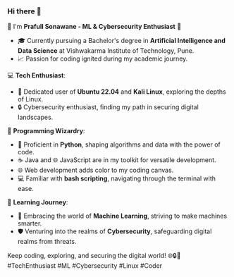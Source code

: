 ### Hi there 👋

🌟 I'm **Prafull Sonawane - ML & Cybersecurity Enthusiast** 🌟

- 🎓 Currently pursuing a Bachelor's degree in **Artificial Intelligence and Data Science** at Vishwakarma Institute of Technology, Pune.
- 📈 Passion for coding ignited during my academic journey.

💻 **Tech Enthusiast**:
- 🐧 Dedicated user of **Ubuntu 22.04** and **Kali Linux**, exploring the depths of Linux.
- 🔒 Cybersecurity enthusiast, finding my path in securing digital landscapes.

🚀 **Programming Wizardry**:
- 🐍 Proficient in **Python**, shaping algorithms and data with the power of code.
- ☕ Java and 🌐 JavaScript are in my toolkit for versatile development.
- 🌐 Web development adds color to my coding canvas.
- 💻 Familiar with **bash scripting**, navigating through the terminal with ease.

🤖 **Learning Journey**:
- 🤖 Embracing the world of **Machine Learning**, striving to make machines smarter.
- 🛡️ Venturing into the realms of **Cybersecurity**, safeguarding digital realms from threats.

Keep coding, exploring, and securing the digital world! 🌐🔒🚀 #TechEnthusiast #ML #Cybersecurity #Linux #Coder

